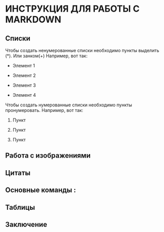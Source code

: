 #   ИНСТРУКЦИЯ ДЛЯ РАБОТЫ С MARKDOWN
## Списки 

Чтобы создать ненумерованные списки необходимо пункты выделить (*). Или занком(+) Например, вот так:

* Элемент 1

* Элемент 2

* Элемент 3

+ Элемент 4

Чтобы создать нумерованные списки необходимо пункты пронумеровать. Например, вот так:

1. Пункт

2. Пункт

3. Пункт


## Работа с изображениями

## Цитаты

## Основные команды :

## Таблицы

## Заключение
